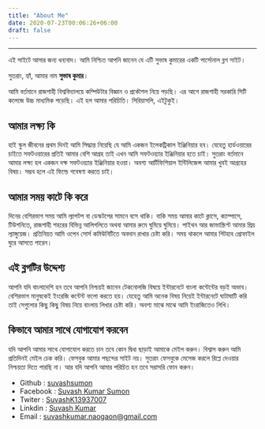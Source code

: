 ```yaml
---
title: "About Me"
date: 2020-07-23T00:06:26+06:00
draft: false
---
```


--------------
এই সাইটে আসার জন্য ধন্যবাদ। আমি নিশ্চিত আপনি জানেন যে এটি সুভাষ কুমারের একটি পার্সোনাল ব্লগ সাইট।

সুতরাং, হ্যাঁ, আমার নাম **সুভাষ কুমার**।

আমি বর্তমানে রাজশাহী বিশ্ববিদ্যালয়ে কম্পিউটার বিজ্ঞান ও প্রকৌশল নিয়ে পড়ছি। এর আগে রাজশাহী সরকারি সিটি কলেজে উচ্চ মাধ্যমিক পড়েছি। এই হল আমার পরিচিতি। সিরিয়াসলি, এইটুকুই।

## আমার লক্ষ্য কি
হাই স্কুল জীবনের প্রথম দিনই আমি সিদ্ধান্ত নিয়েছি যে আমি একজন ইলেকট্রিকাল ইঞ্জিনিয়ার হব। যেহেতু হার্ডওয়ারের চাইতে সফটওয়ারের প্রতিই আমার বেশি আগ্রহ তাই এখন আমি সফটওয়্যার ইঞ্জিনিয়ার হতে চাই। সুতরাং বর্তমানে আমার লক্ষ্য হল একজন দক্ষ সফটওয়্যার ইঞ্জিনিয়ার হওয়া। অবশ্য আর্টিফিশিয়াল ইন্টিলিজেন্স আমার খুবই আগ্রহের বিষয়। সম্ভব হলে এই ফিল্ডে গবেষণা করতে চাই।

## আমার সময় কাটে কি করে
দিনের বেশিরভাগ সময় আমি ল্যাপটপ বা ডেস্কটপের সামনে বসে থাকি। বাকি সময় আমার কাটে ক্লাসে, ক্যাম্পাসে, টিউশনিতে, রাজশাহী শহরের বিভিন্ন আলিগলিতে অথবা আমার রুমে ঘুমিয়ে ঘুমিয়ে। পাইথন আর জাভাস্ক্রিপ্ট আমার প্রিয় ল্যাঙ্গুয়েজ। প্রতিনিয়ত আমি ওপেন সোর্স কমিউনিটিতে অবদান রাখার চেষ্টা করি। সময় থাকলে আমার গিটহাব প্রোফাইল ঘুরে আসতে পারেন।

## এই ব্লগটির উদ্দেশ্য
আপনি যদি বাংলাদেশি হন তবে আপনি নিশ্চয়ই জানেন টেকনোলজি বিষয়ে ইন্টারনেটে বাংলা কন্টেন্টের বড়ই অভাব। বেশিরভাগ মানুষকেই ইংরেজি কন্টেন্ট ফলো করতে হয়। যেহেতু আমি অনেক বিষয় নিয়েই ইন্টারনেটে ঘাটাঘাটি করি তাই সেগুলোর কিছু কিছু বিষয় নিয়ে বাংলায় লিখার চেষ্টা করি। অবশ্য মাঝে মাঝে আমি ইংরাজিতেও লিখি।

## কিভাবে আমার সাথে যোগাযোগ  করবেন
যদি আপনি আমার সাথে যোগাযোগ করতে চান তবে কোন দ্বিধা ছাড়াই আমাকে মেইল করুন। বিশ্বাস করুন আমি প্রতিদিনই মেইল চেক করি। ফেসবুক আমার পছন্দের সাইট নয়। সুতরাং ফেসবুকে মেসেজ করলে রিপ্লে দেওয়ার নিশ্চয়তা দিতে পারছি না। আর যদি আপনি আমার পরিচিত হন তবে সরাসরি ফোন করুন।

* Github : [suvashsumon](https://github.com/suvashsumon/)
* Facebook : [Suvash Kumar Sumon](http://facebook.com/suvashkumar.sumon/)
* Twiter : [SuvashK13937007](https://twitter.com/SuvashK13937007)
* Linkdin : [Suvash Kumar](https://www.linkedin.com/in/suvash-kumar-544b5917b)
* Email : suvashkumar.naogaon@gmail.com